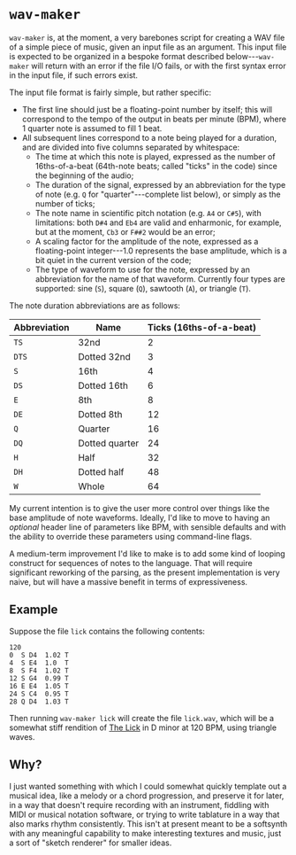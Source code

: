 # `wav-maker`

`wav-maker` is, at the moment, a very barebones script for creating a WAV file
of a simple piece of music, given an input file as an argument. This input file
is expected to be organized in a bespoke format described below---`wav-maker`
will return with an error if the file I/O fails, or with the first syntax error
in the input file, if such errors exist.

The input file format is fairly simple, but rather specific:

- The first line should just be a floating-point number by itself; this will
correspond to the tempo of the output in beats per minute (BPM), where 1 quarter
note is assumed to fill 1 beat.
- All subsequent lines correspond to a note being played for a duration, and are
divided into five columns separated by whitespace:
    - The time at which this note is played, expressed as the number of
    16ths-of-a-beat (64th-note beats; called "ticks" in the code) since the
    beginning of the audio;
    - The duration of the signal, expressed by an abbreviation for the type of
    note (e.g. `Q` for "quarter"---complete list below), or simply as the number
    of ticks;
    - The note name in scientific pitch notation (e.g. `A4` or `C#5`), with
    limitations: both `D#4` and `Eb4` are valid and enharmonic, for example,
    but at the moment, `Cb3` or `F##2` would be an error;
    - A scaling factor for the amplitude of the note, expressed as a
    floating-point integer---1.0 represents the base amplitude, which is a bit
    quiet in the current version of the code;
    - The type of waveform to use for the note, expressed by an abbreviation for
    the name of that waveform. Currently four types are supported: sine (`S`),
    square (`Q`), sawtooth (`A`), or triangle (`T`).

The note duration abbreviations are as follows:

| Abbreviation | Name           | Ticks (16ths-of-a-beat) |
|--------------|----------------|-------------------------|
| `TS`         | 32nd           | 2                       |
| `DTS`        | Dotted 32nd    | 3                       |
| `S`          | 16th           | 4                       |
| `DS`         | Dotted 16th    | 6                       |
| `E`          | 8th            | 8                       |
| `DE`         | Dotted 8th     | 12                      |
| `Q`          | Quarter        | 16                      |
| `DQ`         | Dotted quarter | 24                      |
| `H`          | Half           | 32                      |
| `DH`         | Dotted half    | 48                      |
| `W`          | Whole          | 64                      |

My current intention is to give the user more control over things like the base
amplitude of note waveforms. Ideally, I'd like to move to having an *optional*
header line of parameters like BPM, with sensible defaults and with the ability
to override these parameters using command-line flags.

A medium-term improvement I'd like to make is to add some kind of looping
construct for sequences of notes to the language. That will require significant
reworking of the parsing, as the present implementation is very naive, but will
have a massive benefit in terms of expressiveness.

## Example

Suppose the file `lick` contains the following contents:

```
120
0  S D4  1.02 T
4  S E4  1.0  T
8  S F4  1.02 T
12 S G4  0.99 T
16 E E4  1.05 T
24 S C4  0.95 T
28 Q D4  1.03 T
```

Then running `wav-maker lick` will create the file `lick.wav`, which will be a
somewhat stiff rendition of [The Lick](https://www.youtube.com/watch?v=krDxhnaKD7Q)
in D minor at 120 BPM, using triangle waves.

## Why?

I just wanted something with which I could somewhat quickly template out a
musical idea, like a melody or a chord progression, and preserve it for later,
in a way that doesn't require recording with an instrument, fiddling with MIDI
or musical notation software, or trying to write tablature in a way that also
marks rhythm consistently. This isn't at present meant to be a softsynth with
any meaningful capability to make interesting textures and music, just a sort of
"sketch renderer" for smaller ideas.
